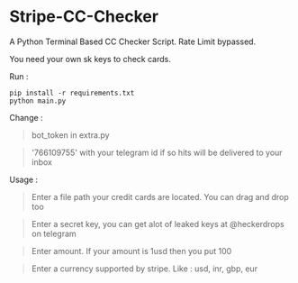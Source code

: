 # Stripe-CC-Checker
A Python Terminal Based CC Checker Script. Rate Limit bypassed.

You need your own sk keys to check cards. 

Run : 
```
pip install -r requirements.txt 
python main.py
```

Change : 
> bot_token in extra.py

> '766109755' with your telegram id if so hits will be delivered to your inbox

Usage : 
> Enter a file path your credit cards are located. You can drag and drop too


> Enter a secret key, you can get alot of leaked keys at @heckerdrops on telegram


> Enter amount. If your amount is 1usd then you put 100


> Enter a currency supported by stripe. Like : usd, inr, gbp, eur
